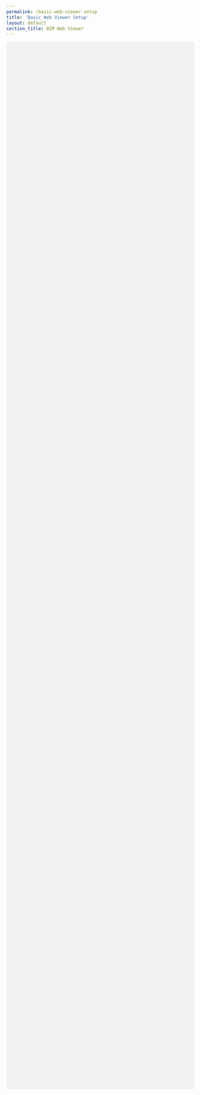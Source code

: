 ```yaml
---
permalink: /basic-web-viewer-setup
title: 'Basic Web Viewer Setup'
layout: default
section_title: BIM Web Viewer
---
```


<!-- markdownlint-disable no-inline-html -->

<div
  id="bim-webviewer-parent-element"
  style="width: 100%; height: 70vh; background-color: #f1f3f3"
></div>

<script src="https://unpkg.com/@procore/bim-webviewer-sdk@6.1.1"></script>
<script>
  const options = {
    parentElement: document.getElementById('bim-webviewer-parent-element'),
    meshUrl: '/documentation/bim_webviewer/parcel.mesh',
    meshnodeUrl: '/documentation/bim_webviewer/parcel.meshnode',
    nodeUrl: '/documentation/bim_webviewer/parcel.node',
    modelId: 1,
    modelRevisionId: 1,
    tools: [
      ProcoreBim.Webviewer.tools.CONTEXTMENU,
      ProcoreBim.Webviewer.tools.BOTTOMTOOL,
      ProcoreBim.Webviewer.tools.COACHMARKS,
      ProcoreBim.Webviewer.tools.MEASUREMENT_SD,
      ProcoreBim.Webviewer.tools.SETTINGS,
    ]
  };
  const viewer = new ProcoreBim.Webviewer(options);
  viewer.start();
</script>
